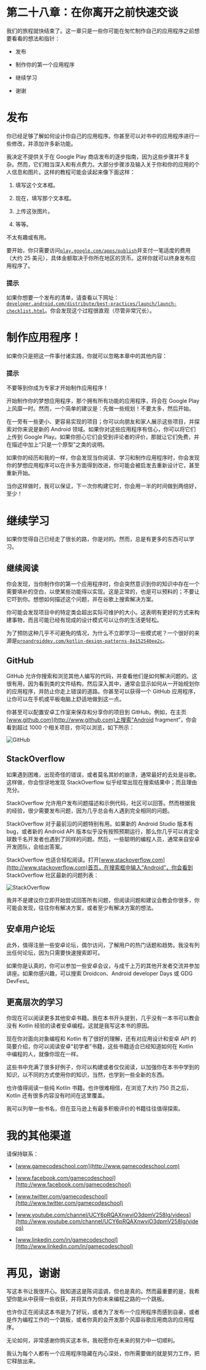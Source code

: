 # 第二十八章：在你离开之前快速交谈

我们的旅程就快结束了。这一章只是一些你可能在匆忙制作自己的应用程序之前想要看看的想法和指针：

+   发布

+   制作你的第一个应用程序

+   继续学习

+   谢谢

# 发布

你已经足够了解如何设计你自己的应用程序。你甚至可以对书中的应用程序进行一些修改，并添加许多新功能。

我决定不提供关于在 Google Play 商店发布的逐步指南，因为这些步骤并不复杂。然而，它们相当深入和有点费力。大部分步骤涉及输入关于你和你的应用的个人信息和图片。这样的教程可能会读起来像下面这样：

1.  填写这个文本框。

1.  现在，填写那个文本框。

1.  上传这张图片。

1.  等等。

不太有趣或有用。

要开始，你只需要访问[`play.google.com/apps/publish`](https://play.google.com/apps/publish)并支付一笔适度的费用（大约 25 美元），具体金额取决于你所在地区的货币。这样你就可以终身发布应用程序了。

### 提示

如果你想要一个发布的清单，请查看以下网址：[`developer.android.com/distribute/best-practices/launch/launch-checklist.html`](https://developer.android.com/distribute/best-practices/launch/launch-checklist.html)。你会发现这个过程很直观（尽管非常冗长）。

# 制作应用程序！

如果你只是把这一件事付诸实践，你就可以忽略本章中的其他内容：

### 提示

不要等到你成为专家才开始制作应用程序！

开始制作你的梦想应用程序，那个拥有所有功能的应用程序，将会在 Google Play 上风靡一时。然而，一个简单的建议是：先做一些规划！不要太多，然后开始。

在一旁有一些更小、更容易实现的项目；你可以向朋友和家人展示这些项目，并探索对你来说是新的 Android 领域。如果你对这些应用程序有信心，你可以将它们上传到 Google Play。如果你担心它们会受到评论者的评价，那就让它们免费，并在描述中加上“只是一个原型”之类的说明。

如果你的经历和我的一样，你会发现当你阅读、学习和制作应用程序时，你会发现你的梦想应用程序可以在许多方面得到改进，你可能会被启发去重新设计它，甚至重新开始。

当你这样做时，我可以保证，下一次你构建它时，你会用一半的时间做到两倍好，至少！

# 继续学习

如果你觉得自己已经走了很长的路，你是对的。然而，总是有更多的东西可以学习。

## 继续阅读

你会发现，当你制作你的第一个应用程序时，你会突然意识到你的知识中存在一个需要填补的空白，以使某些功能得以实现。这是正常的，也是可以预料的；不要让它吓到你。想想如何描述这个问题，并在谷歌上搜索解决方案。

你可能会发现项目中的特定类会超出实际可维护的大小。这表明有更好的方式来构建事物，而且可能已经有现成的设计模式可以让你的生活更轻松。

为了预防这种几乎不可避免的情况，为什么不立即学习一些模式呢？一个很好的来源是[`proandroiddev.com/kotlin-design-patterns-8e152540ee2c`](https://proandroiddev.com/kotlin-design-patterns-8e152540ee2c)。

## GitHub

GitHub 允许你搜索和浏览其他人编写的代码，并查看他们是如何解决问题的。这很有用，因为看到类的文件结构，然后深入其中，通常会显示如何从一开始规划你的应用程序，并防止你走上错误的道路。你甚至可以获得一个 GitHub 应用程序，让你可以在手机或平板电脑上舒适地做到这一点。

你甚至可以配置安卓工作室来保存和分享你的项目到 GitHub。例如，在主页[www.github.com](http://www.github.com)上搜索“Android fragment”，你会看到超过 1000 个相关项目，你可以浏览，如下所示：

![GitHub](img/B12806_28_01.jpg)

## StackOverflow

如果遇到困难，出现奇怪的错误，或者莫名其妙的崩溃，通常最好的去处是谷歌。这样做，你会惊讶地发现 StackOverflow 似乎经常出现在搜索结果中；而且理由充分。

StackOverflow 允许用户发布问题描述和示例代码，社区可以回答。然而根据我的经验，很少需要发布问题，因为几乎总会有人遇到完全相同的问题。

StackOverflow 对于最前沿的问题特别有用。如果新的 Android Studio 版本有 bug，或者新的 Android API 版本似乎没有按照预期运行，那么你几乎可以肯定全球数千名开发者也遇到了同样的问题。然后，一些聪明的编程人员，通常来自安卓开发团队，会给出答案。

StackOverflow 也适合轻松阅读。打开[www.stackoverflow.com](http://www.stackoverflow.com)首页，在搜索框中输入“Android”，你会看到 StackOverflow 社区最新的问题列表：

![StackOverflow](img/B12806_28_02.jpg)

我并不是建议你立即开始尝试回答所有问题，但阅读问题和建议会教会你很多，你可能会发现，往往你有解决方案，或者至少有解决方案的想法。

## 安卓用户论坛

此外，值得注册一些安卓论坛，偶尔访问，了解用户的热门话题和趋势。我没有列出任何论坛，因为只需要快速搜索即可。

如果你是认真的，你可以参加一些安卓会议，与成千上万的其他开发者交流并参加讲座。如果你感兴趣，可以搜索 Droidcon、Android developer Days 或 GDG DevFest。

## 更高层次的学习

你现在可以阅读更多其他安卓书籍。我在本书开头提到，几乎没有一本书可以教会没有 Kotlin 经验的读者安卓编程。这就是我写这本书的原因。

现在你对面向对象编程和 Kotlin 有了很好的理解，还有对应用设计和安卓 API 的简要介绍，你可以阅读安卓“初学者”书籍，这些书籍适合已经知道如何在 Kotlin 中编程的人，就像你现在一样。

这些书中充满了很多好例子，你可以构建或者仅仅阅读，以加强你在本书中学到的知识，以不同的方式使用你的知识，当然，也学到一些全新的东西。

也许值得阅读一些纯 Kotlin 书籍。也许很难相信，在浏览了大约 750 页之后，Kotlin 还有很多内容没有时间在这里覆盖。

我可以列举一些书名，但在亚马逊上有最多积极评价的书籍往往值得探索。

# 我的其他渠道

请保持联系：

+   [www.gamecodeschool.com](http://www.gamecodeschool.com)

+   [www.facebook.com/gamecodeschool](http://www.facebook.com/gamecodeschool)

+   [www.twitter.com/gamecodeschool](http://www.twitter.com/gamecodeschool)

+   [www.youtube.com/channel/UCY6pRQAXnwviO3dpmV258Ig/videos](http://www.youtube.com/channel/UCY6pRQAXnwviO3dpmV258Ig/videos)

+   [www.linkedin.com/in/gamecodeschool](http://www.linkedin.com/in/gamecodeschool)

# 再见，谢谢

写这本书让我很开心。我知道这是陈词滥调，但也是真的。然而最重要的是，我希望你能从中获得一些收获，并将其作为你未来编程之路的一个跳板。

也许你正在阅读这本书是为了好玩，或者为了发布一个应用程序而感到自豪，或者是作为编程工作的一个跳板，或者你真的会开发那个风靡谷歌应用商店的应用程序。

无论如何，非常感谢你购买这本书，我祝愿你在未来的努力中一切顺利。

我认为每个人都有一个应用程序隐藏在内心深处，你所需要做的就是努力工作，把它释放出来。
